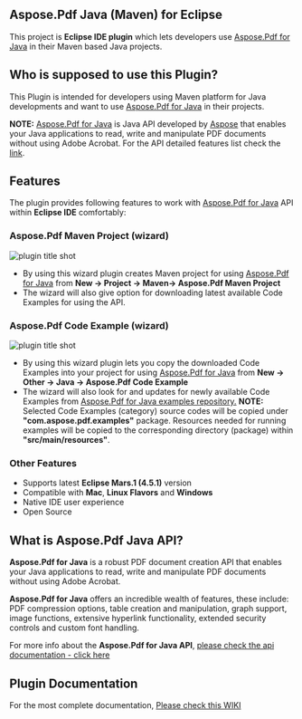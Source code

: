 ﻿## Aspose.Pdf Java (Maven) for Eclipse

This project is **Eclipse IDE plugin** which lets developers use [Aspose.Pdf for Java](http://goo.gl/bfok4I) in their Maven based Java projects. 

## Who is supposed to use this **Plugin?**

This Plugin is intended for developers using Maven platform for Java developments and want to use [Aspose.Pdf for Java](http://goo.gl/bfok4I) in their projects.

**NOTE:** [Aspose.Pdf for Java](http://goo.gl/bfok4I) is Java API developed by [Aspose](http://aspose.com) that enables your Java applications to read, write and manipulate PDF documents without using Adobe Acrobat. For the API detailed features list check the [link](http://goo.gl/bfok4I).

## **Features**

The plugin provides following features to work with [Aspose.Pdf for Java](http://goo.gl/bfok4I) API within **Eclipse IDE** comfortably:

### Aspose.Pdf Maven Project (wizard)
![plugin title shot](http://i.imgur.com/t6qX4Ty.png)
*   By using this wizard plugin creates Maven project for using [Aspose.Pdf for Java](http://goo.gl/bfok4I) from **New -> Project -> Maven-> Aspose.Pdf Maven Project**
*   The wizard will also give option for downloading latest available Code Examples for using the API.

### Aspose.Pdf Code Example (wizard)
![plugin title shot](http://i.imgur.com/ZovIAj3.png)
*   By using this wizard plugin lets you copy the downloaded Code Examples into your project for using [Aspose.Pdf for Java](http://goo.gl/bfok4I) from **New -> Other -> Java -> Aspose.Pdf Code Example**
*   The wizard will also look for and updates for newly available Code Examples from [Aspose.Pdf for Java examples repository.](https://goo.gl/5soAbm)
     **NOTE:** Selected Code Examples (category) source codes will be copied under **"com.aspose.pdf.examples"** package. Resources needed for running examples will be copied to the corresponding directory (package) within **"src/main/resources"**.	    

### Other Features

*   Supports latest **Eclipse Mars.1 (4.5.1)** version
*   Compatible with **Mac**, **Linux Flavors** and **Windows**
*   Native IDE user experience
*   Open Source

## What is Aspose.Pdf Java API?

**Aspose.Pdf for Java** is a robust PDF document creation API that enables your Java applications to read, write and manipulate PDF documents without using Adobe Acrobat.

**Aspose.Pdf for Java** offers an incredible wealth of features, these include: PDF compression options, table creation and manipulation, graph support, image functions, extensive hyperlink functionality, extended security controls and custom font handling.

For more info about the **Aspose.Pdf for Java API**, [please check the api documentation - click here](http://goo.gl/bfok4I)

## Plugin Documentation

For the most complete documentation,  [Please check this WIKI](http://www.aspose.com/docs/display/pdfjava/Aspose.Pdf+Java+%28Maven%29+for+Eclipse)
